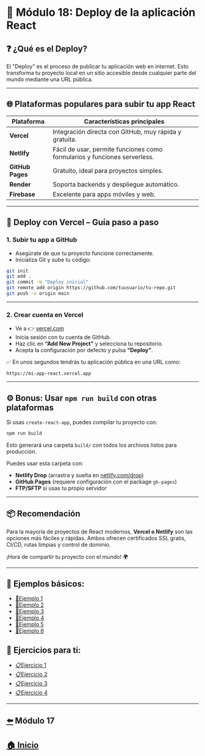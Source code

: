 # 📘 Módulo 18: Deploy de la aplicación React

## ❓ ¿Qué es el Deploy?

El "Deploy" es el proceso de publicar tu aplicación web en internet. Esto transforma tu proyecto local en un sitio accesible desde cualquier parte del mundo mediante una URL pública.

---

## 🌐 Plataformas populares para subir tu app React

| Plataforma       | Características principales                                   |
|------------------|--------------------------------------------------------------|
| **Vercel**       | Integración directa con GitHub, muy rápida y gratuita.       |
| **Netlify**      | Fácil de usar, permite funciones como formularios y funciones serverless. |
| **GitHub Pages** | Gratuito, ideal para proyectos simples.                      |
| **Render**       | Soporta backends y despliegue automático.                    |
| **Firebase**     | Excelente para apps móviles y web.                           |

---

## 🚀 Deploy con Vercel – Guía paso a paso

### 1. Subir tu app a GitHub

- Asegúrate de que tu proyecto funcione correctamente.
- Inicializa Git y sube tu código:

```bash
git init
git add .
git commit -m "Deploy inicial"
git remote add origin https://github.com/tuusuario/tu-repo.git
git push -u origin main
```

---

### 2. Crear cuenta en Vercel

- Ve a 👉 [vercel.com](https://vercel.com)
- Inicia sesión con tu cuenta de GitHub.
- Haz clic en **“Add New Project”** y selecciona tu repositorio.
- Acepta la configuración por defecto y pulsa **“Deploy”**.

✅ En unos segundos tendrás tu aplicación pública en una URL como:
```
https://mi-app-react.vercel.app
```

---

## ⚙️ Bonus: Usar `npm run build` con otras plataformas

Si usas `create-react-app`, puedes compilar tu proyecto con:

```bash
npm run build
```

Esto generará una carpeta `build/` con todos los archivos listos para producción.

Puedes usar esta carpeta con:
- **Netlify Drop** (arrastra y suelta en [netlify.com/drop](https://app.netlify.com/drop))
- **GitHub Pages** (requiere configuración con el package `gh-pages`)
- **FTP/SFTP** si usas tu propio servidor

---

## 📦 Recomendación

Para la mayoría de proyectos de React modernos, **Vercel o Netlify** son las opciones más fáciles y rápidas. Ambos ofrecen certificados SSL gratis, CI/CD, rutas limpias y control de dominio.

¡Hora de compartir tu proyecto con el mundo! 🌍

---

## 🧪 Ejemplos básicos:

* [📝Ejemplo 1](./Ejemplos/Ejemplo_1.md)
* [📝Ejemplo 2](./Ejemplos/Ejemplo_2.md)
* [📝Ejemplo 3](./Ejemplos/Ejemplo_3.md)
* [📝Ejemplo 4](./Ejemplos/Ejemplo_4.md)
* [📝Ejemplo 5](./Ejemplos/Ejemplo_5.md)
* [📝Ejemplo 6](./Ejemplos/Ejemplo_6.md)

## 🎯 Ejercicios para ti:

* [📋Ejercicio 1](./Ejercicios/Ejercicio_1.md)
* [📋Ejercicio 2](./Ejercicios/Ejercicio_2.md)
* [📋Ejercicio 3](./Ejercicios/Ejercicio_3.md)
* [📋Ejercicio 4](./Ejercicios/Ejercicio_4.md)

---

##   [⬅️](../Modulo_17:_Introducción_a_Redux/Modulo17.md) Módulo 17 
## [🏠 Inicio](../README.md)


